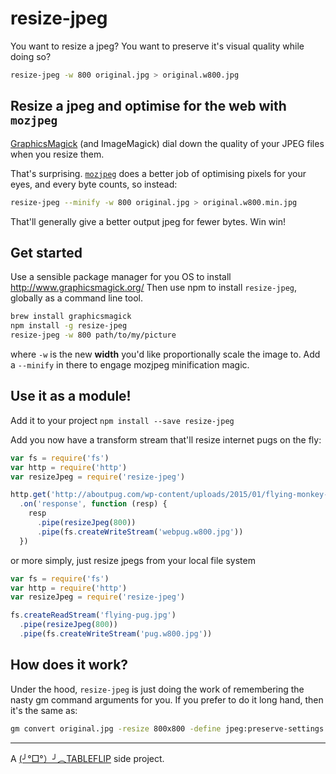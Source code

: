 # resize-jpeg

You want to resize a jpeg? You want to preserve it's visual quality while doing so?

```sh
resize-jpeg -w 800 original.jpg > original.w800.jpg
```

## Resize a jpeg and optimise for the web with `mozjpeg`

[GraphicsMagick](http://www.graphicsmagick.org/) (and ImageMagick) dial down the quality of your JPEG files when you resize them.

That's surprising. [`mozjpeg`](https://npm.io/mozjpeg) does a better job of optimising pixels for your eyes, and every byte counts, so instead:

```sh
resize-jpeg --minify -w 800 original.jpg > original.w800.min.jpg
```

That'll generally give a better output jpeg for fewer bytes. Win win!

## Get started

Use a sensible package manager for you OS to install http://www.graphicsmagick.org/
Then use npm to install `resize-jpeg`, globally as a command line tool.

```sh
brew install graphicsmagick
npm install -g resize-jpeg
resize-jpeg -w 800 path/to/my/picture
```
where `-w` is the new **width** you'd like proportionally scale the image to.
Add a `--minify` in there to engage mozjpeg minification magic.

## Use it as a module!

Add it to your project
`npm install --save resize-jpeg`

Add you now have a transform stream that'll resize internet pugs on the fly:

```js
var fs = require('fs')
var http = require('http')
var resizeJpeg = require('resize-jpeg')

http.get('http://aboutpug.com/wp-content/uploads/2015/01/flying-monkey-cute-pug.jpg')
  .on('response', function (resp) {
    resp
      .pipe(resizeJpeg(800))
      .pipe(fs.createWriteStream('webpug.w800.jpg'))
  })
```

or more simply, just resize jpegs from your local file system

```js
var fs = require('fs')
var http = require('http')
var resizeJpeg = require('resize-jpeg')

fs.createReadStream('flying-pug.jpg')
  .pipe(resizeJpeg(800))
  .pipe(fs.createWriteStream('pug.w800.jpg'))
```

## How does it work?

Under the hood, `resize-jpeg` is just doing the work of remembering the nasty gm command arguments for you. If you prefer to do it long hand, then it's the same as:

```sh
gm convert original.jpg -resize 800x800 -define jpeg:preserve-settings - > original.w800.min.jpg
```

---

A [(╯°□°）╯︵TABLEFLIP](https://tableflip.io) side project.
